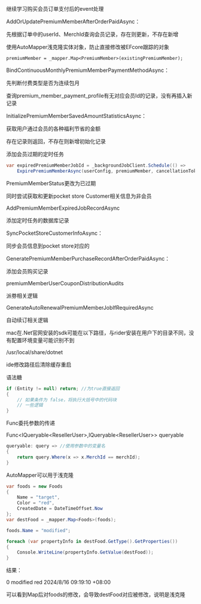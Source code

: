 继续学习购买会员订单支付后的event处理



AddOrUpdatePremiumMemberAfterOrderPaidAsync：

先根据订单中的userId、MerchId查询会员记录，存在则更新，不存在新增

使用AutoMapper浅克隆实体对象，防止直接修改被EFcore跟踪的对象

```
premiumMember = _mapper.Map<PremiumMember>(existingPremiumMember);
```



BindContinuousMonthlyPremiumMemberPaymentMethodAsync：

先判断付费类型是否为连续包月

查询premium_member_payment_profile有无对应会员Id的记录，没有再插入新记录



InitializePremiumMemberSavedAmountStatisticsAsync：

获取用户通过会员的各种福利节省的金额

存在记录则返回，不存在则新增初始化记录



添加会员过期的定时任务

```c#
var expiredPremiumMemberJobId = _backgroundJobClient.Schedule(() => 
    ExpirePremiumMemberAsync(userConfig, premiumMember, cancellationToken), premiumMember.EndDate);
```

PremiumMemberStatus更改为已过期

同时尝试获取和更新pocket store Customer相关信息为非会员



AddPremiumMemberExpiredJobRecordAsync

添加定时任务的数据库记录



SyncPocketStoreCustomerInfoAsync：

同步会员信息到pocket store对应的



GeneratePremiumMemberPurchaseRecordAfterOrderPaidAsync：

添加会员购买记录



premiumMemberUserCouponDistributionAudits

派劵相关逻辑



GenerateAutoRenewalPremiumMemberJobIfRequiredAsync

自动续订相关逻辑



mac在.Net官网安装的sdk可能在以下路径，与rider安装在用户下的目录不同，没有配置环境变量可能识别不到

/usr/local/share/dotnet

ide修改路径后清除缓存重启



语法糖

```c#
if (Entity != null) return; //为true直接返回
{
    // 如果条件为 false，将执行大括号中的代码块
    // 一些逻辑
}
```



Func委托参数的传递

 Func<IQueryable\<ResellerUser>,IQueryable\<ResellerUser>> queryable 

```c#
queryable: query => //使用参数中的变量名
{
    return query.Where(x => x.MerchId == merchId);
}
```



AutoMapper可以用于浅克隆

```c#
var foods = new Foods
{
    Name = "target",
    Color = "red",
    CreatedDate = DateTimeOffset.Now
};
var destFood = _mapper.Map<Foods>(foods);

foods.Name = "modified";

foreach (var propertyInfo in destFood.GetType().GetProperties())
{
    Console.WriteLine(propertyInfo.GetValue(destFood));
}
```

结果：

0
modified
red
2024/8/16 09:19:10 +08:00



可以看到Map后对foods的修改，会导致destFood对应被修改，说明是浅克隆